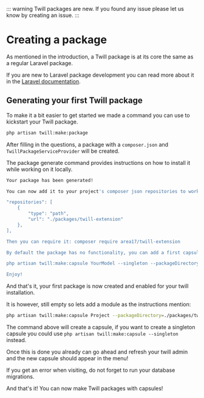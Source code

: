 ::: warning
Twill packages are new. If you found any issue please let us know by creating an issue.
:::

# Creating a package

As mentioned in the introduction, a Twill package is at its core the same as a regular Laravel package.

If you are new to Laravel package development you can read more about it in the
[Laravel documentation](https://laravel.com/docs/9.x/packages).

## Generating your first Twill package

To make it a bit easier to get started we made a command you can use to kickstart your Twill package.

```bash
php artisan twill:make:package
```

After filling in the questions, a package with a `composer.json` and `TwillPackageServiceProvider` will be created.

The package generate command provides instructions on how to install it while working on it locally.

```bash
Your package has been generated!

You can now add it to your project's composer json repositories to work on it:

"repositories": [
    {
        "type": "path",
        "url": "./packages/twill-extension"
    },
],

Then you can require it: composer require area17/twill-extension

By default the package has no functionality, you can add a first capsule using (Replace YourModel with the model you want to use):

php artisan twill:make:capsule YourModel --singleton --packageDirectory=./packages/twill-extension --packageNamespace=TwillExtension\\YourModel

Enjoy!
```

And that's it, your first package is now created and enabled for your twill installation.

It is however, still empty so lets add a module as the instructions mention:

```bash
php artisan twill:make:capsule Project --packageDirectory=./packages/twill-extension --packageNamespace=TwillExtension\\Project
```

The command above will create a capsule, if you want to create a singleton capsule you could use `php artisan twill:make:capsule --singleton` instead.

Once this is done you already can go ahead and refresh your twill admin and the new
capsule should appear in the menu!

If you get an error when visiting, do not forget to run your database migrations.

And that's it! You can now make Twill packages with capsules!


